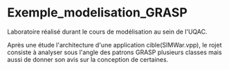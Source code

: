 # Exemple_modelisation_GRASP

Laboratoire réalisé durant le cours de modélisation au sein de l'UQAC.

Après une étude l'architecture d'une application cible(SIMWar.vpp), le rojet consiste à analyser sous l'angle des patrons GRASP plusieurs classes mais aussi de donner son avis sur la conception de certaines. 

